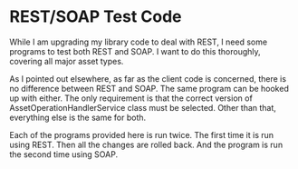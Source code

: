 # REST/SOAP Test Code
<p>While I am upgrading my library code to deal with REST, I need some programs to test both REST and SOAP. I want to do this thoroughly, covering all major asset types.</p>

<p>As I pointed out elsewhere, as far as the client code is concerned, there is no difference between REST and SOAP. The same program can be hooked up with either. The only requirement is that the correct version of AssetOperationHandlerService class must be selected. Other than that, everything else is the same for both.</p>

<p>Each of the programs provided here is run twice. The first time it is run using REST. Then all the changes are rolled back. And the program is run the second time using SOAP. </p>